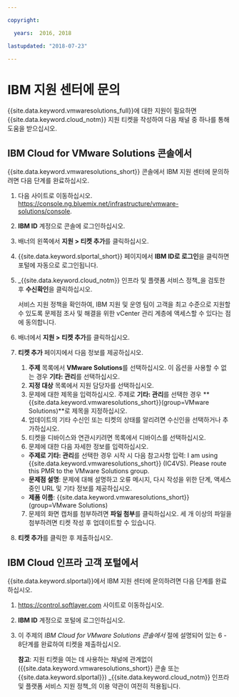 ```yaml
---

copyright:

  years:  2016, 2018

lastupdated: "2018-07-23"

---
```


# IBM 지원 센터에 문의

{{site.data.keyword.vmwaresolutions_full}}에 대한 지원이 필요하면 {{site.data.keyword.cloud_notm}} 지원 티켓을 작성하여 다음 채널 중 하나를 통해 도움을 받으십시오.

## IBM Cloud for VMware Solutions 콘솔에서

{{site.data.keyword.vmwaresolutions_short}} 콘솔에서 IBM 지원 센터에 문의하려면 다음 단계를 완료하십시오.

1. 다음 사이트로 이동하십시오.
   https://console.ng.bluemix.net/infrastructure/vmware-solutions/console.
2. **IBM ID** 계정으로 콘솔에 로그인하십시오.
3. 배너의 왼쪽에서 **지원 > 티켓 추가**를 클릭하십시오. 
4. {{site.data.keyword.slportal_short}} 페이지에서 **IBM ID로 로그인**을 클릭하면 포털에 자동으로 로그인됩니다.
5. _{{site.data.keyword.cloud_notm}} 인프라 및 플랫폼 서비스 정책_을 검토한 후 **수신확인**을 클릭하십시오.

   서비스 지원 정책을 확인하여, IBM 지원 및 운영 팀이 고객을 최고 수준으로 지원할 수 있도록 문제점 조사 및 해결을 위한 vCenter 관리 계층에 액세스할 수 있다는 점에 동의합니다.

6. 배너에서 **지원 > 티켓 추가**를 클릭하십시오.
7. **티켓 추가** 페이지에서 다음 정보를 제공하십시오.
   1. **주제** 목록에서 **VMware Solutions**를 선택하십시오. 이 옵션을 사용할 수 없는 경우 **기타: 관리**를 선택하십시오.   
   2. **지정 대상** 목록에서 지원 담당자를 선택하십시오.  
   3. 문제에 대한 제목을 입력하십시오. 주제로 **기타: 관리**를 선택한 경우
   **{{site.data.keyword.vmwaresolutions_short}}(group=VMware Solutions)**로 제목을 지정하십시오.  
   4. 업데이트의 기타 수신인 또는 티켓의 상태를 알리려면 수신인을 선택하거나 추가하십시오.
   5. 티켓을 디바이스와 연관시키려면 목록에서 디바이스를 선택하십시오.  
   6. 문제에 대한 다음 자세한 정보를 입력하십시오.      
     * **주제로 기타: 관리**를 선택한 경우 시작 시 다음 참고사항 입력: I am using {{site.data.keyword.vmwaresolutions_short}} (IC4VS). Please route this PMR to the VMware Solutions group.   
     * **문제점 설명**: 문제에 대해 설명하고 오류 메시지, 다시 작성을 위한 단계, 액세스 중인 URL 및 기타 정보를 제공하십시오.    
     * **제품 이름**: {{site.data.keyword.vmwaresolutions_short}}(group=VMware Solutions)    
   7. 문제의 화면 캡처를 첨부하려면 **파일 첨부**를 클릭하십시오. 세 개 이상의 파일을 첨부하려면 티켓 작성 후
   업데이트할 수 있습니다.  
8. **티켓 추가**를 클릭한 후 제출하십시오.

## IBM Cloud 인프라 고객 포털에서

{{site.data.keyword.slportal}}에서 IBM 지원 센터에 문의하려면 다음 단계를 완료하십시오.

1. https://control.softlayer.com 사이트로 이동하십시오.
2. **IBM ID** 계정으로 포털에 로그인하십시오.
3. 이 주제의 _IBM Cloud for VMware Solutions 콘솔에서_ 절에 설명되어 있는 6 - 8단계를 완료하여 티켓을 제출하십시오.

    **참고**: 지원 티켓을 여는 데 사용하는 채널에 관계없이({{site.data.keyword.vmwaresolutions_short}} 콘솔 또는 {{site.data.keyword.slportal}}) _{{site.data.keyword.cloud_notm}} 인프라 및 플랫폼 서비스 지원 정책_의 이용 약관이 여전히 적용됩니다.
